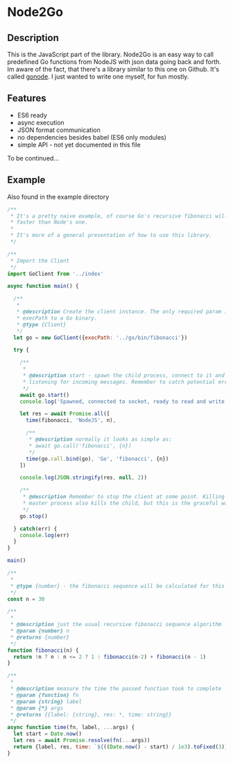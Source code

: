 # Node2Go

## Description

This is the JavaScript part of the library.
Node2Go is an easy way to call predefined Go functions from NodeJS with json data going back and forth.
Im aware of the fact, that there's a library similar to this one on Github. It's called [gonode](https://github.com/jgranstrom/gonode).
I just wanted to write one myself, for fun mostly.
 
## Features
* ES6 ready
* async execution
* JSON format communication
* no dependencies besides babel (ES6 only modules)
* simple API - not yet documented in this file

To be continued...

## Example

Also found in the example directory
```javascript
/**
 * It's a pretty naive example, of course Go's recursive fibonacci will be
 * faster than Node's one.
 *
 * It's more of a general presentation of how to use this library.
 */

/**
 * Import the Client
 */
import GoClient from '../index'

async function main() {

  /**
   *
   * @description Create the client instance. The only required param is the
   * execPath to a Go binary.
   * @type {Client}
   */
  let go = new GoClient({execPath: '../go/bin/fibonacci'})

  try {

    /**
     *
     * @description start - spawn the child process, connect to it and start
     * listening for incoming messages. Remember to catch potential errors.
     */
    await go.start()
    console.log('Spawned, connected to socket, ready to read and write.')

    let res = await Promise.all([
      time(fibonacci, 'NodeJS', n),

      /**
       * @description normally it looks as simple as:
       * await go.call('fibonacci', {n})
       */
      time(go.call.bind(go), 'Go', 'fibonacci', {n})
    ])

    console.log(JSON.stringify(res, null, 2))

    /**
     * @description Remember to stop the client at some point. Killing the
     * master process also kills the child, but this is the graceful way.
     */
    go.stop()

  } catch(err) {
    console.log(err)
  }
}

main()

/**
 *
 * @type {number} - the fibonacci sequence will be calculated for this number
 */
const n = 30

/**
 *
 * @description just the usual recursive fibonacci sequence algorithm
 * @param {number} n
 * @returns {number}
 */
function fibonacci(n) {
  return !n ? n : n <= 2 ? 1 : fibonacci(n-2) + fibonacci(n - 1)
}

/**
 *
 * @description measure the time the passed function took to complete
 * @param {function} fn
 * @param {string} label
 * @param {*} args
 * @returns {{label: {string}, res: *, time: string}}
 */
async function time(fn, label, ...args) {
  let start = Date.now()
  let res = await Promise.resolve(fn(...args))
  return {label, res, time: `${((Date.now() - start) / 1e3).toFixed(3)}s`}
}

```


